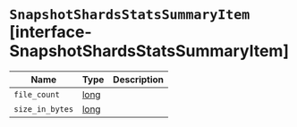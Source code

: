 # `SnapshotShardsStatsSummaryItem` [interface-SnapshotShardsStatsSummaryItem]

| Name | Type | Description |
| - | - | - |
| `file_count` | [long](./long.md) | &nbsp; |
| `size_in_bytes` | [long](./long.md) | &nbsp; |
